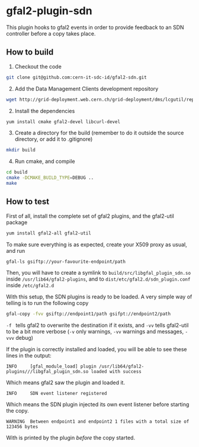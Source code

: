 gfal2-plugin-sdn
================
This plugin hooks to gfal2 events in order to provide feedback to an SDN
controller before a copy takes place.

How to build
------------
1. Checkout the code
```bash
git clone git@github.com:cern-it-sdc-id/gfal2-sdn.git
```
2. Add the Data Management Clients development repository
```bash
wget http://grid-deployment.web.cern.ch/grid-deployment/dms/lcgutil/repos/lcgutil-continuous-el6.repo -P /etc/yum.repos.d
```
2. Install the dependencies
```bash
yum install cmake gfal2-devel libcurl-devel
```
3. Create a directory for the build (remember to do it outside the source directory, or add it to .gitignore)
```bash
mkdir build
```

4. Run cmake, and compile
```bash
cd build
cmake -DCMAKE_BUILD_TYPE=DEBUG ..
make
```

How to test
-----------
First of all, install the complete set of gfal2 plugins, and the gfal2-util package
```bash
yum install gfal2-all gfal2-util
```

To make sure everything is as expected, create your X509 proxy as usual, and run

```bash
gfal-ls gsiftp://your-favourite-endpoint/path
```

Then, you will have to create a symlink to `build/src/libgfal_plugin_sdn.so` inside `/usr/lib64/gfal2-plugins`, and to `dist/etc/gfal2.d/sdn_plugin.conf` inside `/etc/gfal2.d`

With this setup, the SDN plugins is ready to be loaded. A very simple way of telling is to run the following copy

```bash
gfal-copy -fvv gsiftp://endpoint1/path gsifpt://endpoint2/path
```

`-f ` tells gfal2 to overwrite the destination if it exists, and `-vv` tells gfal2-util to be a bit more verbose (`-v` only warnings, `-vv` warnings and messages, `-vvv` debug)

If the plugin is correctly installed and loaded, you will be able to see these lines in the output:

```
INFO     [gfal_module_load] plugin /usr/lib64/gfal2-plugins///libgfal_plugin_sdn.so loaded with success
```

Which means gfal2 saw the plugin and loaded it.

```
INFO     SDN event listener registered
```
Which means the SDN plugin injected its own event listener before starting the copy.

```
WARNING  Between endpoint1 and endpoint2 1 files with a total size of 123456 bytes
```
With is printed by the plugin _before_ the copy started.

